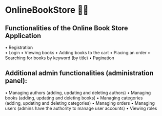 # OnlineBookStore 📖🛒

## Functionalities of the Online Book Store Application
• Registration  
• Login
• Viewing books 
• Adding books  to the cart
• Placing an order
• Searching for books by keyword (by title)
• Pagination
 
 ## Additional admin functionalities (administration panel):
• Managing authors (adding, updating and deleting authors)
• Managing books (adding, updating and deleting books)
• Managing categories (adding, updating and deleting categories)
• Managing orders
• Managing users (admins have the authority to manage user accounts)
• Viewing roles
